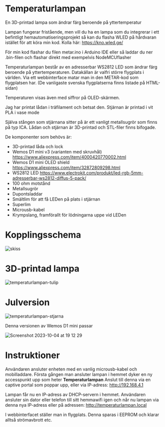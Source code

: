 # Temperaturlampan
En 3D-printad lampa som ändrar färg beroende på yttertemperatur

Lampan fungerar fristående, men vill du ha en lampa som du integrerar i ett befintligt hemautomatiseringsprojekt så kan du flasha WLED på hårdvaran istället för att köra min kod. 
Kolla här: https://kno.wled.ge/

För min kod flashar du filen metar.ino  i Arduino IDE eller så laddar du ner .bin-filen och flashar direkt med exempelvis NodeMCUflasher

Temperaturlampan består av en adresserbar WS2812 LED som ändrar färg beroende på yttertemperaturen. Datakällan är valfri större flygplats i världen. Via ett webbinterface matar man in den METAR-kod som flygplatsen har. (De vanligaste svenska flygplatserna finns listade på HTML-sidan)

Temperaturen visas även med siffror på OLED-skärmen.


Jag har printat lådan i träfilament och betsat den. Stjärnan är printad i vit PLA i vase mode

Själva stången som stjärnana sitter på är ett vanligt metallsugrör som finns på typ ICA. Lådan och stjärnan är 3D-printad och STL-filer finns bifogade.

De komponenter som behövs är:

- 3D-printad låda och lock
- Wemos D1 mini v3 (varianten med skruvhål)  https://www.aliexpress.com/item/4000420770002.html
- Wemos D1 mini OLED shield https://www.aliexpress.com/item/32872809298.html
- WS2812 LED https://www.electrokit.com/produkt/led-rgb-5mm-adresserbar-ws2812-diffus-5-pack/
- 100 ohm motstånd
- Metallsugrör
- Dupontsladdar
- Smältlim för att få LEDen på plats i stjärnan
- Superlim 
- Microusb-kabel
- Krympslang, framförallt för lödningarna uppe vid LEDen

<h1>Kopplingsschema</h1>

![skiss](https://github.com/duelago/Temperaturlampan/assets/12539239/7f917df6-da84-4c0b-8d06-351bf7535b82)




<h1>3D-printad lampa</h1>

![temperaturlampan-tulip](https://github.com/duelago/Temperaturlampan/assets/12539239/1e27401d-4797-4640-9fd7-3ef83dfc9c0f)


<h1>Julversion</h1>

![temperaturlampan-stjarna](https://github.com/duelago/Temperaturlampan/assets/12539239/859001ad-1024-4838-bd3d-e470d4a57013)


Denna versionen av Wemos D1 mini passar 

![Screenshot 2023-10-04 at 19 12 29](https://github.com/duelago/Temperaturlampan/assets/12539239/45842c62-73e3-4499-badd-159bfa92e052)


<h1>Instruktioner</h1>

Användaren ansluter enheten med en vanlig microusb-kabel och mobilladdare. Första gången man ansluter lampan i hemmet dyker en ny accesspunkt upp som heter <b>Temperaturlampan</b> Anslut till denna via en captive portal som poppar upp, eller via IP-adress: http://192.168.4.1

Lampan får nu en IP-adress av DHCP-servern i hemmet. Användaren ansluter sin dator eller telefon till sitt hemmawifi igen och når nu lampan via denna nya IP-adress eller på adressen: http://temperaturlampan.local

I webbinterfacet ställer man in flygplats. Denna sparas i EEPROM och klarar alltså strömavbrott etc. 
